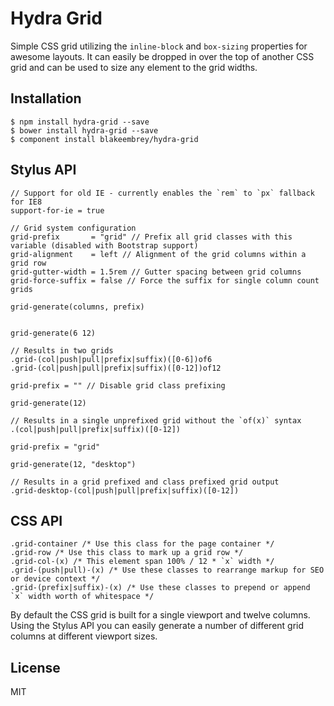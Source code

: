 # Hydra Grid

Simple CSS grid utilizing the `inline-block` and `box-sizing` properties for awesome layouts. It can easily be dropped in over the top of another CSS grid and can be used to size any element to the grid widths.

## Installation

```
$ npm install hydra-grid --save
$ bower install hydra-grid --save
$ component install blakeembrey/hydra-grid
```

## Stylus API

```
// Support for old IE - currently enables the `rem` to `px` fallback for IE8
support-for-ie = true

// Grid system configuration
grid-prefix       = "grid" // Prefix all grid classes with this variable (disabled with Bootstrap support)
grid-alignment    = left // Alignment of the grid columns within a grid row
grid-gutter-width = 1.5rem // Gutter spacing between grid columns
grid-force-suffix = false // Force the suffix for single column count grids

grid-generate(columns, prefix)


grid-generate(6 12)

// Results in two grids
.grid-(col|push|pull|prefix|suffix)([0-6])of6
.grid-(col|push|pull|prefix|suffix)([0-12])of12

grid-prefix = "" // Disable grid class prefixing

grid-generate(12)

// Results in a single unprefixed grid without the `of(x)` syntax
.(col|push|pull|prefix|suffix)([0-12])

grid-prefix = "grid"

grid-generate(12, "desktop")

// Results in a grid prefixed and class prefixed grid output
.grid-desktop-(col|push|pull|prefix|suffix)([0-12])
```

## CSS API

```
.grid-container /* Use this class for the page container */
.grid-row /* Use this class to mark up a grid row */
.grid-col-(x) /* This element span 100% / 12 * `x` width */
.grid-(push|pull)-(x) /* Use these classes to rearrange markup for SEO or device context */
.grid-(prefix|suffix)-(x) /* Use these classes to prepend or append `x` width worth of whitespace */
```

By default the CSS grid is built for a single viewport and twelve columns. Using the Stylus API you can easily generate a number of different grid columns at different viewport sizes.

## License

MIT
